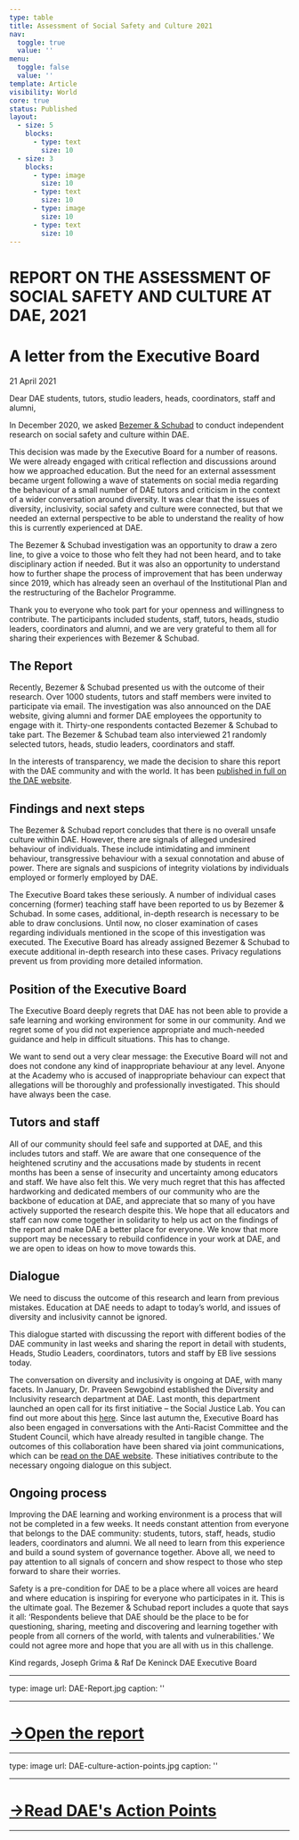```yaml
---
type: table
title: Assessment of Social Safety and Culture 2021
nav:
  toggle: true
  value: ''
menu:
  toggle: false
  value: ''
template: Article
visibility: World
core: true
status: Published
layout:
  - size: 5
    blocks:
      - type: text
        size: 10
  - size: 3
    blocks:
      - type: image
        size: 10
      - type: text
        size: 10
      - type: image
        size: 10
      - type: text
        size: 10
---
```


# REPORT ON THE ASSESSMENT OF SOCIAL SAFETY AND CULTURE AT DAE, 2021

# A letter from the Executive Board
21 April 2021

Dear DAE students, tutors, studio leaders, heads, coordinators, staff and alumni,

In December 2020, we asked [Bezemer & Schubad](https://www.bezemer-schubad.nl/) to conduct independent research on social safety and culture within DAE.

This decision was made by the Executive Board for a number of reasons. We were already engaged with critical reflection and discussions around how we approached education. But the need for an external assessment became urgent following a wave of statements on social media regarding the behaviour of a small number of DAE tutors and criticism in the context of a wider conversation around diversity. It was clear that the issues of diversity, inclusivity, social safety and culture were connected, but that we needed an external perspective to be able to understand the reality of how this is currently experienced at DAE.

The Bezemer & Schubad investigation was an opportunity to draw a zero line, to give a voice to those who felt they had not been heard, and to take disciplinary action if needed. But it was also an opportunity to understand how to further shape the process of improvement that has been underway since 2019, which has already seen an overhaul of the Institutional Plan and the restructuring of the Bachelor Programme.

Thank you to everyone who took part for your openness and willingness to contribute. The participants included students, staff, tutors, heads, studio leaders, coordinators and alumni, and we are very grateful to them all for sharing their experiences with Bezemer & Schubad.

## The Report

Recently, Bezemer & Schubad presented us with the outcome of their research. Over 1000 students, tutors and staff members were invited to participate via email. The investigation was also announced on the DAE website, giving alumni and former DAE employees the opportunity to engage with it. Thirty-one respondents contacted Bezemer & Schubad to take part. The Bezemer & Schubad team also interviewed 21 randomly selected tutors, heads, studio leaders, coordinators and staff.

In the interests of transparency, we made the decision to share this report with the DAE community and with the world. It has been [published in full on the DAE website](https://designacademyeindhoven.sharepoint.com/:b:/s/MediaforWebsite/Ea3qz2fN5kpEqkqXLbGHWFkBuquo1rcak8zI8Ie9f08FxA?e=zWsDzn). 

## Findings and next steps

The Bezemer & Schubad report concludes that there is no overall unsafe culture within DAE. However, there are signals of alleged undesired behaviour of individuals. These include intimidating and imminent behaviour, transgressive behaviour with a sexual connotation and abuse of power. There are signals and suspicions of integrity violations by individuals employed or formerly employed by DAE.

The Executive Board takes these seriously. A number of individual cases concerning (former) teaching staff have been reported to us by Bezemer & Schubad. In some cases, additional, in-depth research is necessary to be able to draw conclusions. Until now, no closer examination of cases regarding individuals mentioned in the scope of this investigation was executed. The Executive Board has already assigned Bezemer & Schubad to execute additional in-depth research into these cases. Privacy regulations prevent us from providing more detailed information.

## Position of the Executive Board

The Executive Board deeply regrets that DAE has not been able to provide a safe learning and working environment for some in our community. And we regret some of you did not experience appropriate and much-needed guidance and help in difficult situations. This has to change.

We want to send out a very clear message: the Executive Board will not and does not condone any kind of inappropriate behaviour at any level. Anyone at the Academy who is accused of inappropriate behaviour can expect that allegations will be thoroughly and professionally investigated. This should have always been the case.

## Tutors and staff

All of our community should feel safe and supported at DAE, and this includes tutors and staff. We are aware that one consequence of the heightened scrutiny and the accusations made by students in recent months has been a sense of insecurity and uncertainty among educators and staff. We have also felt this. We very much regret that this has affected hardworking and dedicated members of our community who are the backbone of education at DAE, and appreciate that so many of you have actively supported the research despite this. We hope that all educators and staff can now come together in solidarity to help us act on the findings of the report and make DAE a better place for everyone. We know that more support may be necessary to rebuild confidence in your work at DAE, and we are open to ideas on how to move towards this.

## Dialogue

We need to discuss the outcome of this research and learn from previous mistakes. Education at DAE needs to adapt to today’s world, and issues of diversity and inclusivity cannot be ignored.

This dialogue started with discussing the report with different bodies of the DAE community in last weeks and sharing the report in detail with students, Heads, Studio Leaders, coordinators, tutors and staff by EB live sessions today.

The conversation on diversity and inclusivity is ongoing at DAE, with many facets. In January, Dr. Praveen Sewgobind established the Diversity and Inclusivity research department at DAE. Last month, this department launched an open call for its first initiative – the Social Justice Lab. You can find out more about this [here](https://designacademy.nl/p/research-and-debate/professorships). Since last autumn the, Executive Board has also been engaged in conversations with the Anti-Racist Committee and the Student Council, which have already resulted in tangible change. The outcomes of this collaboration have been shared via joint communications, which can be [read on the DAE website](https://designacademy.nl/p/about-dae/inclusivity-and-culture/joint-communication-updates). These initiatives contribute to the necessary ongoing dialogue on this subject.

## Ongoing process

Improving the DAE learning and working environment is a process that will not be completed in a few weeks. It needs constant attention from everyone that belongs to the DAE community: students, tutors, staff, heads, studio leaders, coordinators and alumni. We all need to learn from this experience and build a sound system of governance together. Above all, we need to pay attention to all signals of concern and show respect to those who step forward to share their worries.

Safety is a pre-condition for DAE to be a place where all voices are heard and where education is inspiring for everyone who participates in it. This is the ultimate goal. The Bezemer & Schubad report includes a quote that says it all: ‘Respondents believe that DAE should be the place to be for questioning, sharing, meeting and discovering and learning together with people from all corners of the world, with talents and vulnerabilities.’ We could not agree more and hope that you are all with us in this challenge.

Kind regards,
Joseph Grima & Raf De Keninck
DAE Executive Board

---

type: image
url: DAE-Report.jpg
caption: ''

---

# [→Open the report](https://designacademyeindhoven.sharepoint.com/:b:/s/MediaforWebsite/Ea3qz2fN5kpEqkqXLbGHWFkBuquo1rcak8zI8Ie9f08FxA?e=zWsDzn)

---

type: image
url: DAE-culture-action-points.jpg
caption: ''

---

# [→Read DAE's Action Points](https://designacademy.nl/p/about-dae/inclusivity-and-culture/dae-culture-diversity-and-inclusivity-action-points)

---
